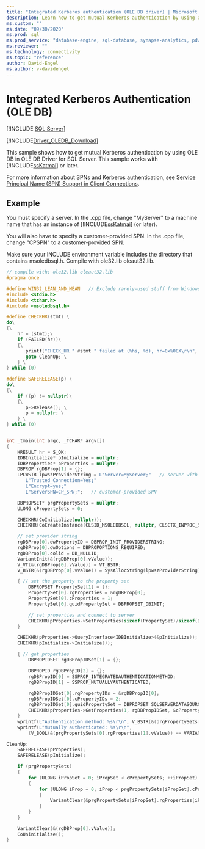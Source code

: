 ```yaml
---
title: "Integrated Kerberos authentication (OLE DB driver) | Microsoft Docs"
description: Learn how to get mutual Kerberos authentication by using OLE DB in OLE DB Driver for SQL Server with this example.
ms.custom: ""
ms.date: "09/30/2020"
ms.prod: sql
ms.prod_service: "database-engine, sql-database, synapse-analytics, pdw"
ms.reviewer: ""
ms.technology: connectivity
ms.topic: "reference"
author: David-Engel
ms.author: v-davidengel
---
```

# Integrated Kerberos Authentication (OLE DB)
[!INCLUDE [SQL Server](../../../includes/applies-to-version/sql-asdb-asdbmi-asa-pdw.md)]

[!INCLUDE[Driver_OLEDB_Download](../../../includes/driver_oledb_download.md)]

  This sample shows how to get mutual Kerberos authentication by using OLE DB in OLE DB Driver for SQL Server. This sample works with [!INCLUDE[ssKatmai](../../../includes/sskatmai-md.md)] or later.  
  
 For more information about SPNs and Kerberos authentication, see [Service Principal Name &#40;SPN&#41; Support in Client Connections](../../oledb/features/service-principal-name-spn-support-in-client-connections.md).  
  
## Example  
 You must specify a server. In the .cpp file, change "MyServer" to a machine name that has an instance of [!INCLUDE[ssKatmai](../../../includes/sskatmai-md.md)] (or later).  
  
 You will also have to specify a customer-provided SPN. In the .cpp file, change "CPSPN" to a customer-provided SPN.  
  
 Make sure your INCLUDE environment variable includes the directory that contains msoledbsql.h. Compile with ole32.lib oleaut32.lib.  
  
```cpp
// compile with: ole32.lib oleaut32.lib
#pragma once

#define WIN32_LEAN_AND_MEAN   // Exclude rarely-used stuff from Windows headers
#include <stdio.h>
#include <tchar.h>
#include <msoledbsql.h>

#define CHECKHR(stmt) \
do\
{\
    hr = (stmt);\
    if (FAILED(hr))\
    {\
       printf("CHECK_HR " #stmt " failed at (%hs, %d), hr=0x%08X\r\n", __FILE__, __LINE__, hr); \
       goto CleanUp; \
    } \
} while (0)

#define SAFERELEASE(p) \
do\
{\
    if ((p) != nullptr)\
    {\
       p->Release(); \
       p = nullptr; \
    } \
} while (0)


int _tmain(int argc, _TCHAR* argv[])
{
    HRESULT hr = S_OK;
    IDBInitialize* pInitialize = nullptr;
    IDBProperties* pProperties = nullptr;
    DBPROP rgDBProp[1] = {};
    LPCWSTR lpwszProviderString = L"Server=MyServer;"   // server with SQL Server 2008 (or later)
       L"Trusted_Connection=Yes;"
       L"Encrypt=yes;"
       L"ServerSPN=CP_SPN;";   // customer-provided SPN

    DBPROPSET* prgPropertySets = nullptr;
    ULONG cPropertySets = 0;

    CHECKHR(CoInitialize(nullptr));
    CHECKHR(CoCreateInstance(CLSID_MSOLEDBSQL, nullptr, CLSCTX_INPROC_SERVER, __uuidof(IDBProperties), reinterpret_cast<void**>(&pProperties)));

    // set provider string
    rgDBProp[0].dwPropertyID = DBPROP_INIT_PROVIDERSTRING;
    rgDBProp[0].dwOptions = DBPROPOPTIONS_REQUIRED;
    rgDBProp[0].colid = DB_NULLID;
    VariantInit(&(rgDBProp[0].vValue));
    V_VT(&(rgDBProp[0].vValue)) = VT_BSTR;
    V_BSTR(&(rgDBProp[0].vValue)) = SysAllocString(lpwszProviderString);

    { // set the property to the property set
        DBPROPSET PropertySet[1] = {};
        PropertySet[0].rgProperties = &rgDBProp[0];
        PropertySet[0].cProperties = 1;
        PropertySet[0].guidPropertySet = DBPROPSET_DBINIT;

        // set properties and connect to server
        CHECKHR(pProperties->SetProperties(sizeof(PropertySet)/sizeof(DBPROPSET), PropertySet));
    }

    CHECKHR(pProperties->QueryInterface<IDBInitialize>(&pInitialize));
    CHECKHR(pInitialize->Initialize());

    { // get properties
        DBPROPIDSET rgDBPropIDSet[1] = {};

        DBPROPID rgDBPropID[2] = {};
        rgDBPropID[0] = SSPROP_INTEGRATEDAUTHENTICATIONMETHOD;
        rgDBPropID[1] = SSPROP_MUTUALLYAUTHENTICATED;

        rgDBPropIDSet[0].rgPropertyIDs = &rgDBPropID[0];
        rgDBPropIDSet[0].cPropertyIDs = 2;
        rgDBPropIDSet[0].guidPropertySet = DBPROPSET_SQLSERVERDATASOURCEINFO;
        CHECKHR(pProperties->GetProperties(1, rgDBPropIDSet, &cPropertySets, &prgPropertySets));
    }
    wprintf(L"Authentication method: %s\r\n", V_BSTR(&(prgPropertySets[0].rgProperties[0].vValue)));
    wprintf(L"Mutually authenticated: %s\r\n",
        (V_BOOL(&(prgPropertySets[0].rgProperties[1].vValue)) == VARIANT_TRUE) ? L"yes" : L"no");

CleanUp:
    SAFERELEASE(pProperties);
    SAFERELEASE(pInitialize);

    if (prgPropertySets)
    {
        for (ULONG iPropSet = 0; iPropSet < cPropertySets; ++iPropSet)
        {
            for (ULONG iProp = 0; iProp < prgPropertySets[iPropSet].cProperties; ++iProp)
            {
                VariantClear(&prgPropertySets[iPropSet].rgProperties[iProp].vValue);
            }
        }
    }

    VariantClear(&(rgDBProp[0].vValue));
    CoUninitialize();
}
```